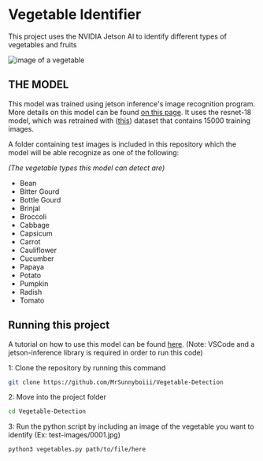 # Vegetable Identifier

This project uses the NVIDIA Jetson AI to identify different types of vegetables and fruits

![image of a vegetable](https://github.com/user-attachments/assets/dc1b424a-83c1-4051-aaef-f463614df979)

  ## THE MODEL

This model was trained using jetson inference's image recognition program. More details on this model can be found [on this page](https://github.com/dusty-nv/jetson-inference/blob/master/docs/imagenet-example-python-2.md ). It uses the resnet-18 model, which was retrained with ([this](https://www.kaggle.com/datasets/misrakahmed/vegetable-image-dataset)) dataset that contains 15000 training images.

A folder containing test images is included in this repository which the model will be able recognize as one of the following:

_(The vegetable types this model can detect are)_
* Bean
* Bitter Gourd
* Bottle Gourd
* Brinjal
* Broccoli
* Cabbage
* Capsicum
* Carrot
* Cauliflower
* Cucumber
* Papaya
* Potato
* Pumpkin
* Radish
* Tomato

## Running this project

A tutorial on how to use this model can be found [here](https://github.com/user-attachments/files/16474798/Tutorial.mp4.zip). (Note: VSCode and a jetson-inference library is required in order to run this code)


1: Clone the repository by running this command
```sh
git clone https://github.com/MrSunnyboiii/Vegetable-Detection
```

2: Move into the project folder
```sh
cd Vegetable-Detection
```

3: Run the python script by including an image of the vegetable you want to identify (Ex: test-images/0001.jpg)
```sh
python3 vegetables.py path/to/file/here
```
